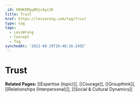 ```yaml
---
_id: KN9KEMgyBHjcAyc26
title: Trust
href: https://lesswrong.com/tag/trust
type: tag
tags:
  - LessWrong
  - Concept
  - Tag
synchedAt: '2022-08-29T10:48:16.249Z'
---
```

# Trust

**Related Pages:** [[Expertise (topic)]], [[Courage]], [[Groupthink]], [[Relationships (Interpersonal)]], [[Social & Cultural Dynamics]]